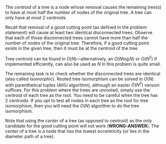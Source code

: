 The *centroid* of a tree is a node whose removal causes the remaining tree(s) to have at most half the number of nodes of the original tree. A tree can only have at most $2$ centroids.

Recall that removal of a good cutting point (as defined in the problem statement) will cause at least two identical disconnected trees. Observe that each of those disconnected trees cannot have more than half the number of nodes of the original tree. Therefore, if a good cutting point exists in the given tree, then it must be at the centroid of the tree.

Tree centroid can be found in $O(N)$—alternatively, an $O(N \log N)$ or $O(N^2)$ if implemented efficiently, can also be used as $N$ in this problem is quite small.

The remaining task is to check whether the disconnected trees are identical (also called *isomorphic*). Rooted tree isomorphism can be solved in $O(N)$ with parenthetical tuples (AHU algorithm), although an easier $O(N^2)$ version suffices. For this problem where the trees are unrooted, simply use the centroid of each tree as the root. You need to be careful when the tree has $2$ centroids. If you opt to test all nodes in each tree as the root for tree isomorphism, then you will need the $O(N)$ algorithm to do the tree isomorphism.

Note that using the *center* of a tree (as opposed to centroid) as the only candidate for the good cutting point will not work (**WRONG-ANSWER**). The center of a tree is a node that has the lowest eccentricity (or lies in the diameter path of a tree).